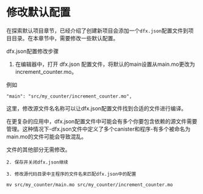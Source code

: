 # 修改默认配置



在探索默认项目章节，已经介绍了创建新项目会添加一个`dfx.json`配置文件到项目目录。在本章节中，需要修改一些默认配置。

dfx.json配置修改步骤

1. 在编辑器中，打开 dfx.json 配置文件，将默认的main设置从main.mo更改为increment_counter.mo。

例如

```text
"main": "src/my_counter/increment_counter.mo",
```

 这里，修改源文件名名称可以让dfx.json配置文件找到合适的文件进行编译。

在更复杂的应用中，dfx.json配置文件中可能会有多个你要包含依赖的源文件需要管理。这种情况下-dfx.json文件中定义了多个canister和程序-有多个被命名为main.mo的文件可能会导致混乱。

文件的其他部分无需修改。

    2. 保存并关闭dfx.json继续

    3. 修改源代码目录中主程序的文件名来匹配dfx.json中的配置

```text
mv src/my_counter/main.mo src/my_counter/increment_counter.mo
```

